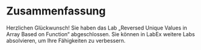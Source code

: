 # Zusammenfassung

Herzlichen Glückwunsch! Sie haben das Lab „Reversed Unique Values in Array Based on Function“ abgeschlossen. Sie können in LabEx weitere Labs absolvieren, um Ihre Fähigkeiten zu verbessern.
